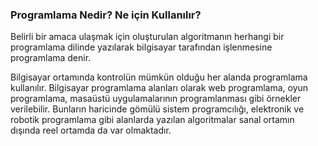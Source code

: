 ### Programlama Nedir? Ne için Kullanılır?​

Belirli bir amaca ulaşmak için oluşturulan algoritmanın herhangi bir programlama dilinde yazılarak 
bilgisayar tarafından işlenmesine programlama denir. ​

Bilgisayar ortamında kontrolün mümkün olduğu her alanda programlama kullanılır. 
Bilgisayar programlama alanları olarak web programlama, oyun programlama, 
masaüstü uygulamalarının programlanması gibi örnekler verilebilir. 
Bunların haricinde gömülü sistem programcılığı, elektronik ve robotik programlama gibi 
alanlarda yazılan algoritmalar sanal ortamın dışında reel ortamda da var olmaktadır.​
